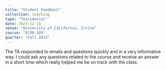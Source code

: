 ```yaml
---
title: "Student Feedback"
collection: teaching
type: "Testimonial"
date: 2023-12-15
venue: "University of California, Irvine"
course: "ECON 169"
quarter: "Fall 2023"
---
```


The TA responded to emails and questions quickly and in a very informative way. I could ask any questions related to the course and receive an answer in a short time which really helped me be on track with the class.
